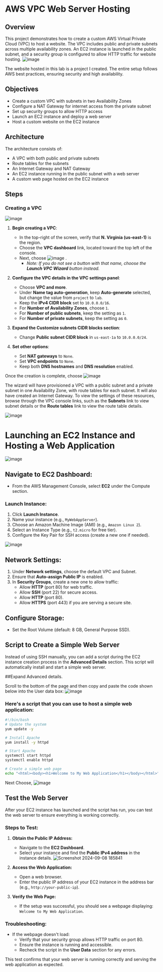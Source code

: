# AWS VPC Web Server Hosting

## Overview
This project demonstrates how to create a custom AWS Virtual Private Cloud (VPC) to host a website. The VPC includes public and private subnets across multiple availability zones. An EC2 instance is launched in the public subnet, and a security group is configured to allow HTTP traffic for website hosting.
![image](https://github.com/user-attachments/assets/97d89698-cf7c-409b-b77e-82ba321b150f)


The website hosted in this lab is a project I created. The entire setup follows AWS best practices, ensuring security and high availability.

## Objectives
- Create a custom VPC with subnets in two Availability Zones
- Configure a NAT Gateway for internet access from the private subnet
- Set up security groups to allow HTTP access
- Launch an EC2 instance and deploy a web server
- Host a custom website on the EC2 instance

## Architecture
The architecture consists of:
- A VPC with both public and private subnets
- Route tables for the subnets
- An Internet Gateway and NAT Gateway
- An EC2 instance running in the public subnet with a web server
- A custom web page hosted on the EC2 instance

## Steps
### Creating a VPC

![image](https://github.com/user-attachments/assets/463274f5-9efe-4123-b103-7975806bac77)

1. **Begin creating a VPC**:
   - In the top-right of the screen, verify that **N. Virginia (us-east-1)** is the region.
   - Choose the **VPC dashboard** link, located toward the top left of the console.
   - Next, choose ![image](https://github.com/user-attachments/assets/6445f67e-8790-42aa-9066-d906c0d9258e)
.
     - _Note: If you do not see a button with that name, choose the **Launch VPC Wizard** button instead._

2. **Configure the VPC details in the VPC settings panel**:
   - Choose **VPC and more**.
   - Under **Name tag auto-generation**, keep **Auto-generate** selected, but change the value from `project` to `lab`.
   - Keep the **IPv4 CIDR block** set to `10.0.0.0/16`.
   - For **Number of Availability Zones**, choose `1`.
   - For **Number of public subnets**, keep the setting as `1`.
   - For **Number of private subnets**, keep the setting as `0`.

3. **Expand the Customize subnets CIDR blocks section**:
   - Change **Public subnet CIDR block** in `us-east-1a` to `10.0.0.0/24`.

4. **Set other options**:
   - Set **NAT gateways** to `None`.
   - Set **VPC endpoints** to `None`.
   - Keep both **DNS hostnames** and **DNS resolution** enabled.

Once the creation is complete, choose ![image](https://github.com/user-attachments/assets/fad0bca4-6870-4334-8e86-582e04b71f37)


The wizard will have provisioned a VPC with a public subnet and a private subnet in one Availability Zone, with route tables for each subnet. It will also have created an Internet Gateway. To view the settings of these resources, browse through the VPC console links, such as the **Subnets** link to view subnet details or the **Route tables** link to view the route table details.

![image](https://github.com/user-attachments/assets/0c62f86e-5126-48da-a1a7-a9218e1095c9)

# Launching an EC2 Instance and Hosting a Web Application
![image](https://github.com/user-attachments/assets/6007bf2e-39e2-4eed-b1fd-73bfe5853c9d)

## Navigate to EC2 Dashboard:
- From the AWS Management Console, select **EC2** under the Compute section.

### Launch Instance:
1. Click **Launch Instance**.
2. Name your instance (e.g., `MyWebAppServer`).
3. Choose an Amazon Machine Image (AMI) (e.g., `Amazon Linux 2`).
4. Select an Instance Type (e.g., `t2.micro` for free tier).
5. Configure the Key Pair for SSH access (create a new one if needed).

![image](https://github.com/user-attachments/assets/4fd03f9f-cebc-409f-b88b-608076c26499)

## Network Settings:
1. Under **Network settings**, choose the default VPC and Subnet.
2. Ensure that **Auto-assign Public IP** is enabled.
3. In **Security Groups**, create a new one to allow traffic:
   - Allow **HTTP** (port 80) for web traffic.
   - Allow **SSH** (port 22) for secure access.
   - Allow **HTTP** (port 80).
   - Allow **HTTPS** (port 443) if you are serving a secure site.

## Configure Storage:
- Set the Root Volume (default: 8 GB, General Purpose SSD).

## Script to Create a Simple Web Server
Instead of using SSH manually, you can add a script during the EC2 instance creation process in the **Advanced Details** section. This script will automatically install and start a simple web server.

##Expand  Advanced details.

Scroll to the bottom of the page and then copy and paste the code shown below into the User data box:
![image](https://github.com/user-attachments/assets/e8b6acb7-4458-4971-9b1f-bcb059b32386)

### Here's a script that you can use to host a simple web application:

```bash
#!/bin/bash
# Update the system
yum update -y

# Install Apache
yum install -y httpd

# Start Apache
systemctl start httpd
systemctl enable httpd

# Create a simple web page
echo "<html><body><h1>Welcome to My Web Application</h1></body></html>" > /var/www/html/index.html

```
Next Choose, ![image](https://github.com/user-attachments/assets/b4a8621f-5c83-45b8-b59b-c355dffc9113)


## Test the Web Server
After your EC2 instance has launched and the script has run, you can test the web server to ensure everything is working correctly.

### Steps to Test:

1. **Obtain the Public IP Address:**
   - Navigate to the **EC2 Dashboard**.
   - Select your instance and find the **Public IPv4 address** in the instance details.
![Screenshot 2024-09-08 185841](https://github.com/user-attachments/assets/00a4972a-f1b8-427c-83b6-1ffc199014a4)


2. **Access the Web Application:**
   - Open a web browser.
   - Enter the public IP address of your EC2 instance in the address bar (e.g., `http://your-public-ip`).

3. **Verify the Web Page:**
   - If the setup was successful, you should see a webpage displaying: `Welcome to My Web Application`.

### Troubleshooting:
- If the webpage doesn't load:
  - Verify that your security group allows HTTP traffic on port 80.
  - Ensure the instance is running and accessible.
  - Recheck the script in the **User Data** section for any errors.

This test confirms that your web server is running correctly and serving the web application as expected.

